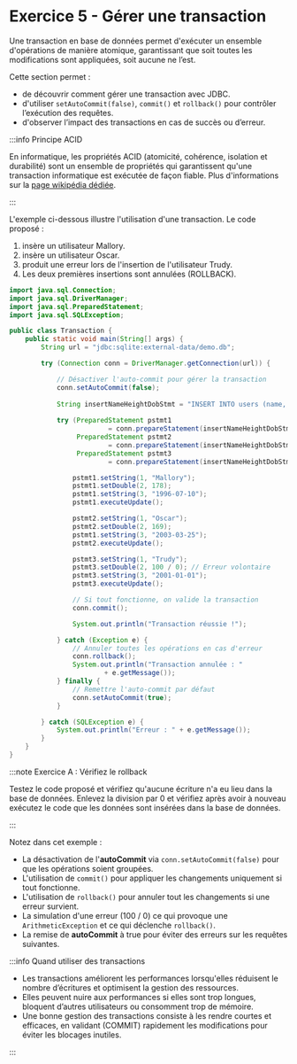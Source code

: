 # Exercice 5 - Gérer une transaction

Une transaction en base de données permet d'exécuter un ensemble 
d'opérations de manière atomique, garantissant que soit toutes 
les modifications sont appliquées, soit aucune ne l’est.

Cette section permet :

- de découvrir comment gérer une transaction avec JDBC.
- d'utiliser `setAutoCommit(false)`, `commit()` et `rollback()` pour contrôler l’exécution des requêtes.
- d'observer l’impact des transactions en cas de succès ou d’erreur.

:::info Principe ACID

En informatique, les propriétés ACID (atomicité, cohérence, 
isolation et durabilité) sont un ensemble de propriétés qui 
garantissent qu'une transaction informatique est exécutée de 
façon fiable. Plus d'informations sur la [page wikipédia dédiée](https://fr.wikipedia.org/wiki/Propri%C3%A9t%C3%A9s_ACID).

:::

L'exemple ci-dessous illustre l'utilisation d'une transaction.
Le code proposé : 
1. insère un utilisateur Mallory.
1. insère un utilisateur Oscar.
1. produit une erreur lors de l'insertion de l'utilisateur Trudy.
1. Les deux premières insertions sont annulées (ROLLBACK).


```java showLineNumbers title="Transaction.java"
import java.sql.Connection;
import java.sql.DriverManager;
import java.sql.PreparedStatement;
import java.sql.SQLException;

public class Transaction {
    public static void main(String[] args) {
        String url = "jdbc:sqlite:external-data/demo.db";

        try (Connection conn = DriverManager.getConnection(url)) {

            // Désactiver l'auto-commit pour gérer la transaction
            conn.setAutoCommit(false);
            
            String insertNameHeightDobStmt = "INSERT INTO users (name, height,birth_date) VALUES (?, ?, ?)";
            
            try (PreparedStatement pstmt1
                         = conn.prepareStatement(insertNameHeightDobStmt);
                 PreparedStatement pstmt2
                         = conn.prepareStatement(insertNameHeightDobStmt);
                 PreparedStatement pstmt3
                         = conn.prepareStatement(insertNameHeightDobStmt)) {

                pstmt1.setString(1, "Mallory");
                pstmt1.setDouble(2, 178);
                pstmt1.setString(3, "1996-07-10");
                pstmt1.executeUpdate();

                pstmt2.setString(1, "Oscar");
                pstmt2.setDouble(2, 169);
                pstmt1.setString(3, "2003-03-25");
                pstmt2.executeUpdate();

                pstmt3.setString(1, "Trudy");
                pstmt3.setDouble(2, 100 / 0); // Erreur volontaire
                pstmt3.setString(3, "2001-01-01");
                pstmt3.executeUpdate();

                // Si tout fonctionne, on valide la transaction
                conn.commit();

                System.out.println("Transaction réussie !");

            } catch (Exception e) {
                // Annuler toutes les opérations en cas d'erreur
                conn.rollback();
                System.out.println("Transaction annulée : "
                        + e.getMessage());
            } finally {
                // Remettre l'auto-commit par défaut
                conn.setAutoCommit(true);
            }

        } catch (SQLException e) {
            System.out.println("Erreur : " + e.getMessage());
        }
    }
}
```

:::note Exercice A : Vérifiez le rollback

Testez le code proposé et vérifiez qu'aucune écriture n'a eu
lieu dans la base de données. Enlevez la division par 0 et
vérifiez après avoir à nouveau exécutez le code que les
données sont insérées dans la base de données.

:::

Notez dans cet exemple : 
- La désactivation de l'**autoCommit** via `conn.setAutoCommit(false)` pour que les opérations soient groupées.
- L'utilisation de `commit()` pour appliquer les changements uniquement si tout fonctionne.
- L'utilisation de `rollback()` pour annuler tout les changements si une erreur survient.
- La simulation d'une erreur (100 / 0) ce qui provoque une `ArithmeticException` et ce qui déclenche `rollback()`.
- La remise de **autoCommit** à true pour éviter des erreurs sur les requêtes suivantes.

:::info Quand utiliser des transactions

- Les transactions améliorent les performances lorsqu'elles réduisent le nombre d’écritures et optimisent la gestion des ressources.
- Elles peuvent nuire aux performances si elles sont trop longues, bloquent d’autres utilisateurs ou consomment trop de mémoire.
- Une bonne gestion des transactions consiste à les rendre courtes et efficaces, en validant (COMMIT) rapidement les modifications pour éviter les blocages inutiles.

:::
